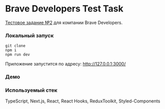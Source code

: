 # Brave Developers Test Task

[Тестовое задание №2](https://docs.yandex.ru/docs/view?url=ya-disk-public%3A%2F%2Fnfm0rZ%2BJtypbBbdeG5M67L1FZdtnOIu6T%2BT0vx9aoQicgv2Fr7yBfdoB%2FVqxFTyC%2FCH%2B%2BsnE5duAiqM%2FEjDILQ%3D%3D&name=test-task-frontend.pdf&nosw=1) для компании Brave Developers.

### Локальный запуск

    git clone
    npm i
    npm run dev

Приложение запустится по адресу: http://127.0.0.1:3000/

### Демо

### Используемый стек

TypeScript, Next.js, React, React Hooks, ReduxToolkit, Styled-Components
